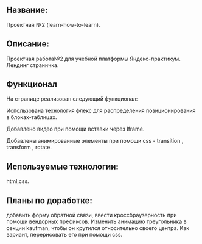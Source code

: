 <h2>Название:</h2>
Проектная №2 (learn-how-to-learn).

<h2>Описание:</h2>
Проектная работа№2 для учебной платформы Яндекс-практикум. Лендинг страничка.

<h2>Функционал</h2>
 На странице реализован следующий функционал: 
 
 Использована технология флекс для распределения позиционирования в блоках-таблицах.
 
 Добавлено видео при помощи вставки через Iframe.
 
 Добавлены анимированные элементы при помощи css - transition , transform , rotate.
 
<h2>Используемые технологии:</h2>
html,css.

<h2>Планы по доработке:</h2>
добавить форму обратной связи, ввести кроссбраузерность при помощи вендорных префиксов.
Изменить анимацию треугольника в секции kaufman, чтобы он крутился относительно своего центра. Как вариант, перерисовать его при помощи css.
